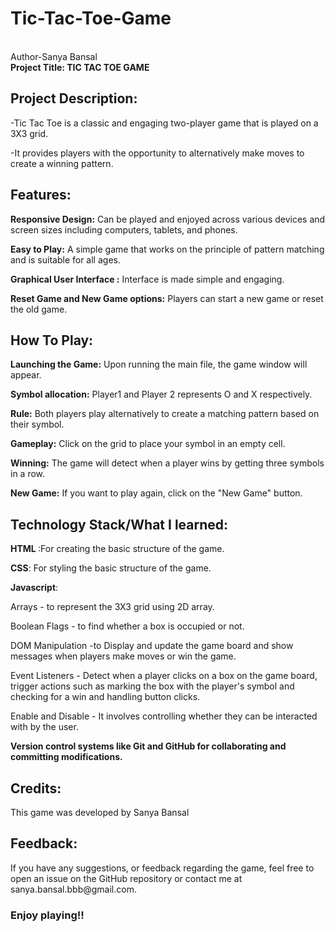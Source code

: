 # Tic-Tac-Toe-Game
<br>
Author-Sanya Bansal
<br>
<h><b>Project Title: TIC TAC TOE GAME</b><h>
  <h2>Project Description:</h2> 
  <p>       -Tic Tac Toe is a classic and engaging two-player game that is played on a 3X3 grid.</p>
  <p>       -It provides players with the opportunity to alternatively make  moves to create a winning pattern.</p>

  <h2>Features:</h2>
  <p>       <b>Responsive Design:</b> Can be played and enjoyed across various devices and screen sizes including computers, tablets, and phones. </p>
  <p>       <b>Easy to Play:</b> A simple game that works on the principle of pattern matching and is suitable for all ages.</p>
  <p>       <b>Graphical User Interface :</b> Interface is made simple and engaging.</p>
  <p>       <b>Reset Game and New Game options:</b> Players can start a new game or reset the old game. </p>
  <h2>How To Play:</h2>
  <p>       <b>Launching the Game:</b> Upon running the main file, the game window will appear.</p>
  <p>       <b>Symbol allocation:</b> Player1 and Player 2 represents O and X respectively.</p>
  <p>       <b>Rule:</b> Both players play alternatively to create a matching pattern based on their symbol.</p>    
  <p>       <b>Gameplay:</b> Click on the grid to place your symbol in an empty cell.</p>
  <p>       <b>Winning:</b> The game will detect when a player wins by getting three symbols in a row.</p>
  <p>       <b>New Game:</b> If you want to play again, click on the "New Game" button.</b></p>

  <h2>Technology Stack/What I learned:</h2>
  <p>      <b>HTML </b>:For creating the basic structure of the game.</p>
  <p>      <b> CSS</b>: For styling the basic structure of the game.</p>
  <p>      <b> Javascript</b>: </p>
            <p>Arrays - to represent the 3X3 grid using 2D array.</p>
            <p>Boolean Flags - to find whether a box is occupied or not.</p>     
            <p>DOM Manipulation -to Display and update the game board and show messages when players make moves or win the game.</p>  
            <p> Event Listeners - Detect when a player clicks on a box on the game board, trigger actions such as marking the box with the player's symbol and checking for a win and  handling button clicks.</p>  
            <p>Enable and Disable - It involves controlling whether they can be interacted with by the user.</p>  
            
  <p>      <b> Version control systems like Git and GitHub for collaborating and committing modifications.</b></p>

  <h2>Credits:</h2>
           <p> This game was developed by Sanya Bansal </p> 

  <h2>Feedback:</h2>
          <p>If you have any suggestions, or feedback regarding the game, feel free to open an issue on the GitHub repository or contact me at sanya.bansal.bbb@gmail.com.</p>

  <h3>Enjoy playing!!</h3>

  

